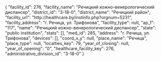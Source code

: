 {
    "facility_id": 276,
    "facility_name": "Речицкий кожно-венерологический диспансер",
    "district_id": "3-18-0",
    "district_name": "Речицкий район",
    "facility_url": "http:\/\/healthcare.by\/instinfo.php?orgnum=5231",
    "facility_address": "г. Речица, ул. Трифонова",
    "facility_type": null,
    "ap_1": "117",
    "name": "Речицкий кожно-венерологический диспансер",
    "state": "public institution",
    "stats": [],
    "med_id": 285,
    "address": "г. Речица, ул. Трифонова",
    "devices": [],
    "coord_x_y": null,
    "place_name": "Речица",
    "place_type": null,
    "localties_key": 79,
    "year_of_closing": null,
    "year_of_opening": "0",
    "healthcare_facility_key": 276,
    "administrative_division_id": "3-18-0"
}